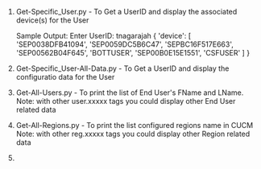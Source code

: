 1. Get-Specific_User.py - To Get a UserID and display the associated device(s) for the User

    Sample Output:
    Enter UserID: tnagarajah
    {
        'device': [
            'SEP0038DFB41094',
            'SEP0059DC5B6C47',
            'SEPBC16F517E663',
            'SEP00562B04F645',
            'BOTTUSER',
            'SEP00B0E15E1551',
            'CSFUSER'
        ]
    }

2. Get-Specific_User-All-Data.py - To Get a UserID and display the configuratio data for the User

3. Get-All-Users.py - To print the list of End User's FName and LName.
   Note: with other user.xxxxx tags you could display other End User related data

4. Get-All-Regions.py - To print the list configured regions name in CUCM
   Note: with other reg.xxxxx tags you could display other Region related data

5. 
